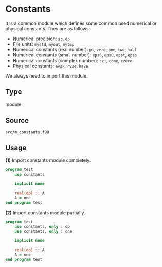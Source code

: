 # Constants

It is a common module which defines some common used numerical or physical constants. They are as follows:

* Numerical precision: `sp`, `dp`
* File units: `mystd`, `myout`, `mytmp`
* Numerical constants (real number): `pi`, `zero`, `one`, `two`, `half`
* Numerical constants (small number): `eps6`, `eps8`, `epst`, `epss`
* Numerical constants (complex number): `czi`, `cone`, `czero`
* Physical constants: `ev2k`, `ry2e`, `ha2e`

We always need to import this module.

## Type

module

## Source

`src/m_constants.f90`

## Usage

**(1)** Import constants module completely.

```fortran
program test
    use constants

    implicit none

    real(dp) :: A
    A = one
end program test
```

**(2)** Import constants module partially.

```fortran
program test
    use constants, only : dp
    use constants, only : one

    implicit none

    real(dp) :: A
    A = one
end program test
```
